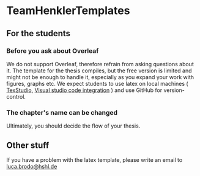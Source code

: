 # TeamHenklerTemplates



## For the students

### Before you ask about Overleaf
We do not support Overleaf, therefore refrain from asking questions about it. The template for the thesis compiles, but the free version is limited and might not be enough to handle it, especially as you expand your work with figures, graphs etc. We expect students to use latex on local machines ( [TexStudio](https://www.texstudio.org), [Visual studio code integration](https://marketplace.visualstudio.com/items?itemName=James-Yu.latex-workshop) ) and use GitHub for version-control. 

### The chapter's name can be changed
Ultimately, you should decide the flow of your thesis. 


## Other stuff
If you have a problem with the latex template, please write an email to luca.brodo@hshl.de